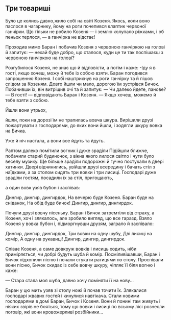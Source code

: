 ## Три товариші

Було це колись давно,жило собі на світі Козеня.
Якось, коли воно паслося в чагарнику, йому на роги почепився клаптик червоної ганчірки.
Що тільки не робило Козеня — і землю колупало ріжками, і об пеньок терлося, — а ганчірка не відстає!


Проходив мимо Баран і побачив Козеня з червоною ганчіркою на голові й запитує:
— нехай буде добро, що сталося, куди це ти так поспішаєш з червоною ганчіркою на голові?

Розгубилося Козеня, не знає що й відповісти, а потім і каже: -Іду я в гості, якщо хочеш, можу й тебе із собою взяти.
Баран погодився запрошенню Козеня.
І собі наштрикнув на роги ганчірку та й пішов слідом за Козеням.
Довго йшли чи мало, дорогою їм зустрівся Бичок.
Побачивши їх, він витріщив очі та й запитує: — Чи далеко йдете, панове? — В гості! — відповідають Баран і Козеня. — Якщо хочеш, можемо й тебе взяти з собою.

Йшли вони утрьох, 

йшли, поки на дорозі їм не трапилась вовча шкура.
Вирішили друзі пожартувати з господарями, до яких вони йшли, і зодягли шкуру вовка на Бичка.

Уже й ніч настала, а вони все йдуть та йдуть.




Раптом далеко помітили вогник і дуже зраділи
Підійшли ближче, побачили старий будиночок, з вікна якого лилося світло і чути було веселу музику.
Ще більше зраділи подорожні й гучно постукали в двері хатинки.
Двері відчинились, увійшли друзі всередину і бачать стіл з наїдками, а за столом сидять три вовки і три лисиці.
Господарі дуже зраділи гостям, посадили їх за стіл, пригощають, 


а один вовк узяв бубон і заспівав:

Дингир, дингир, дингирдок,
На вечерю буде Козеня.
Баран буде на сніданок,
На обід буде бичок!
Дингир, дингир, дингирдок.

Почули друзі вовчу пісеньку.
Баран і Бичок затремтіли від страху, а Козеня, хоч і злякалось, але зробило вигляд, що все гаразд.
Взяло Козеня у вовка бубон і, підморгнувши друзям, заграло й заспівало:

Дингир, дингир, дингирдок,
Три вовки на одну шубу,
Дві лисиці на комір,
А одну на рукавиці!
Дингир, дингир, дингирдок.

Співає Козеня, а саме довкруж вовків і лисиць ходить, ніби приміряється, чи добрі будуть шуба й комір.
Посміливішавши, Баран і Бичок підхопили пісню і почали стукати ратицями по столу.
Проспівали вони пісню, Бичок скидає із себе вовчу шкуру, чіпляє її біля вогню і каже:

— Стара стала моя шуба, давно хочу поміняти її на нову...

Баран у цю мить узяв зі столу ножі й почав точити їх.
Злякалися господарі жвавих гостей і кинулися навтікача.
Стали новими господарями в домі Баран, Бичок і Козеня.
Вони й понині там живуть і ніяких звірів не бояться, тому що вовки і лисиці по всьому лісі рознесли поговір, які вони кровожерливі розбійники...

